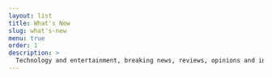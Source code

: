 ```yaml
---
layout: list
title: What's New
slug: what's-new
menu: true
order: 1
description: >
  Technology and entertainment, breaking news, reviews, opinions and insights.
---
```

